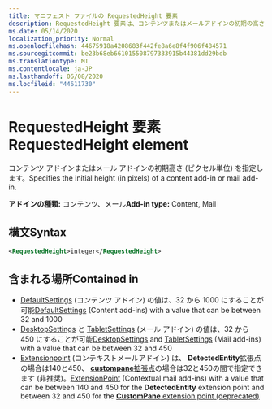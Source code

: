 ```yaml
---
title: マニフェスト ファイルの RequestedHeight 要素
description: RequestedHeight 要素は、コンテンツまたはメールアドインの初期の高さ (ピクセル単位) を指定します。
ms.date: 05/14/2020
localization_priority: Normal
ms.openlocfilehash: 44675918a4208683f442fe8a6e8f4f906f484571
ms.sourcegitcommit: be23b68eb661015508797333915b44381dd29bdb
ms.translationtype: MT
ms.contentlocale: ja-JP
ms.lasthandoff: 06/08/2020
ms.locfileid: "44611730"
---
```

# <a name="requestedheight-element"></a><span data-ttu-id="6a1d1-103">RequestedHeight 要素</span><span class="sxs-lookup"><span data-stu-id="6a1d1-103">RequestedHeight element</span></span>

<span data-ttu-id="6a1d1-104">コンテンツ アドインまたはメール アドインの初期高さ (ピクセル単位) を指定します。</span><span class="sxs-lookup"><span data-stu-id="6a1d1-104">Specifies the initial height (in pixels) of a content add-in or mail add-in.</span></span>

<span data-ttu-id="6a1d1-105">**アドインの種類:** コンテンツ、メール</span><span class="sxs-lookup"><span data-stu-id="6a1d1-105">**Add-in type:** Content, Mail</span></span>

## <a name="syntax"></a><span data-ttu-id="6a1d1-106">構文</span><span class="sxs-lookup"><span data-stu-id="6a1d1-106">Syntax</span></span>

```XML
<RequestedHeight>integer</RequestedHeight>
```

## <a name="contained-in"></a><span data-ttu-id="6a1d1-107">含まれる場所</span><span class="sxs-lookup"><span data-stu-id="6a1d1-107">Contained in</span></span>

- <span data-ttu-id="6a1d1-108">[DefaultSettings](defaultsettings.md) (コンテンツ アドイン) の値は、32 から 1000 にすることが可能</span><span class="sxs-lookup"><span data-stu-id="6a1d1-108">[DefaultSettings](defaultsettings.md) (Content add-ins) with a value that can be between 32 and 1000</span></span>
- <span data-ttu-id="6a1d1-109">[DesktopSettings](desktopsettings.md) と [TabletSettings](tabletsettings.md) (メール アドイン) の値は、32 から 450 にすることが可能</span><span class="sxs-lookup"><span data-stu-id="6a1d1-109">[DesktopSettings](desktopsettings.md) and [TabletSettings](tabletsettings.md) (Mail add-ins) with a value that can be between 32 and 450</span></span>
- <span data-ttu-id="6a1d1-110">[Extensionpoint](extensionpoint.md) (コンテキストメールアドイン) は、 **DetectedEntity**拡張点の場合は140と450、 [ **custompane**拡張点](https://developer.microsoft.com/outlook/blogs/make-your-add-ins-available-in-the-office-ribbon/)の場合は32と450の間で指定できます (非推奨)。</span><span class="sxs-lookup"><span data-stu-id="6a1d1-110">[ExtensionPoint](extensionpoint.md) (Contextual mail add-ins) with a value that can be between 140 and 450 for the **DetectedEntity** extension point and between 32 and 450 for the [**CustomPane** extension point (deprecated)](https://developer.microsoft.com/outlook/blogs/make-your-add-ins-available-in-the-office-ribbon/)</span></span>
